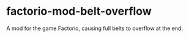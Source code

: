 # factorio-mod-belt-overflow
A mod for the game Factorio, causing full belts to overflow at the end.
